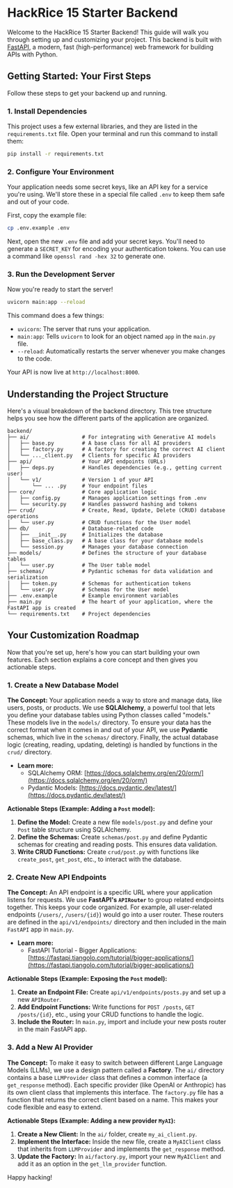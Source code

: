# HackRice 15 Starter Backend

Welcome to the HackRice 15 Starter Backend! This guide will walk you through setting up and customizing your project. This backend is built with [FastAPI](https://fastapi.tiangolo.com/), a modern, fast (high-performance) web framework for building APIs with Python.

## Getting Started: Your First Steps

Follow these steps to get your backend up and running.

### 1. Install Dependencies

This project uses a few external libraries, and they are listed in the `requirements.txt` file. Open your terminal and run this command to install them:

```bash
pip install -r requirements.txt
```

### 2. Configure Your Environment

Your application needs some secret keys, like an API key for a service you're using. We'll store these in a special file called `.env` to keep them safe and out of your code.

First, copy the example file:

```bash
cp .env.example .env
```

Next, open the new `.env` file and add your secret keys. You'll need to generate a `SECRET_KEY` for encoding your authentication tokens. You can use a command like `openssl rand -hex 32` to generate one.

### 3. Run the Development Server

Now you're ready to start the server!

```bash
uvicorn main:app --reload
```

This command does a few things:
*   `uvicorn`: The server that runs your application.
*   `main:app`: Tells `uvicorn` to look for an object named `app` in the `main.py` file.
*   `--reload`: Automatically restarts the server whenever you make changes to the code.

Your API is now live at `http://localhost:8000`.

## Understanding the Project Structure

Here's a visual breakdown of the backend directory. This tree structure helps you see how the different parts of the application are organized.

```
backend/
├── ai/                 # For integrating with Generative AI models
│   ├── base.py         # A base class for all AI providers
│   ├── factory.py      # A factory for creating the correct AI client
│   └── ..._client.py   # Clients for specific AI providers
├── api/                # Your API endpoints (URLs)
│   ├── deps.py         # Handles dependencies (e.g., getting current user)
│   └── v1/             # Version 1 of your API
│       └── ... .py     # Your endpoint files
├── core/               # Core application logic
│   ├── config.py       # Manages application settings from .env
│   └── security.py     # Handles password hashing and tokens
├── crud/               # Create, Read, Update, Delete (CRUD) database operations
│   └── user.py         # CRUD functions for the User model
├── db/                 # Database-related code
│   ├── __init__.py     # Initializes the database
│   ├── base_class.py   # A base class for your database models
│   └── session.py      # Manages your database connection
├── models/             # Defines the structure of your database tables
│   └── user.py         # The User table model
├── schemas/            # Pydantic schemas for data validation and serialization
│   ├── token.py        # Schemas for authentication tokens
│   └── user.py         # Schemas for the User model
├── .env.example        # Example environment variables
├── main.py             # The heart of your application, where the FastAPI app is created
└── requirements.txt    # Project dependencies
```

## Your Customization Roadmap

Now that you're set up, here's how you can start building your own features. Each section explains a core concept and then gives you actionable steps.

### 1. Create a New Database Model

**The Concept:** Your application needs a way to store and manage data, like users, posts, or products. We use **SQLAlchemy**, a powerful tool that lets you define your database tables using Python classes called "models." These models live in the `models/` directory. To ensure your data has the correct format when it comes in and out of your API, we use **Pydantic** schemas, which live in the `schemas/` directory. Finally, the actual database logic (creating, reading, updating, deleting) is handled by functions in the `crud/` directory.

*   **Learn more:**
    *   SQLAlchemy ORM: [https://docs.sqlalchemy.org/en/20/orm/](https://docs.sqlalchemy.org/en/20/orm/)
    *   Pydantic Models: [https://docs.pydantic.dev/latest/](https://docs.pydantic.dev/latest/)

**Actionable Steps (Example: Adding a `Post` model):**

1.  **Define the Model:** Create a new file `models/post.py` and define your `Post` table structure using SQLAlchemy.
2.  **Define the Schemas:** Create `schemas/post.py` and define Pydantic schemas for creating and reading posts. This ensures data validation.
3.  **Write CRUD Functions:** Create `crud/post.py` with functions like `create_post`, `get_post`, etc., to interact with the database.

### 2. Create New API Endpoints

**The Concept:** An API endpoint is a specific URL where your application listens for requests. We use **FastAPI's `APIRouter`** to group related endpoints together. This keeps your code organized. For example, all user-related endpoints (`/users/`, `/users/{id}`) would go into a user router. These routers are defined in the `api/v1/endpoints/` directory and then included in the main `FastAPI` app in `main.py`.

*   **Learn more:**
    *   FastAPI Tutorial - Bigger Applications: [https://fastapi.tiangolo.com/tutorial/bigger-applications/](https://fastapi.tiangolo.com/tutorial/bigger-applications/)

**Actionable Steps (Example: Exposing the `Post` model):**

1.  **Create an Endpoint File:** Create `api/v1/endpoints/posts.py` and set up a new `APIRouter`.
2.  **Add Endpoint Functions:** Write functions for `POST /posts`, `GET /posts/{id}`, etc., using your CRUD functions to handle the logic.
3.  **Include the Router:** In `main.py`, import and include your new posts router in the main FastAPI app.

### 3. Add a New AI Provider

**The Concept:** To make it easy to switch between different Large Language Models (LLMs), we use a design pattern called a **Factory**. The `ai/` directory contains a base `LLMProvider` class that defines a common interface (a `get_response` method). Each specific provider (like OpenAI or Anthropic) has its own client class that implements this interface. The `factory.py` file has a function that returns the correct client based on a name. This makes your code flexible and easy to extend.

**Actionable Steps (Example: Adding a new provider `MyAI`):**

1.  **Create a New Client:** In the `ai/` folder, create `my_ai_client.py`.
2.  **Implement the Interface:** Inside the new file, create a `MyAIClient` class that inherits from `LLMProvider` and implements the `get_response` method.
3.  **Update the Factory:** In `ai/factory.py`, import your new `MyAIClient` and add it as an option in the `get_llm_provider` function.

Happy hacking!